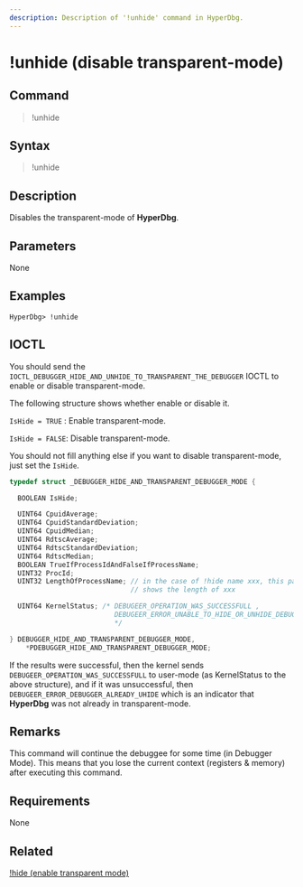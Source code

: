 ```yaml
---
description: Description of '!unhide' command in HyperDbg.
---
```


# !unhide \(disable transparent-mode\)

## Command

> !unhide

## Syntax

> !unhide

## Description

Disables the transparent-mode of **HyperDbg**.

## Parameters

None

## Examples

```text
HyperDbg> !unhide
```

## IOCTL

You should send the `IOCTL_DEBUGGER_HIDE_AND_UNHIDE_TO_TRANSPARENT_THE_DEBUGGER` IOCTL to enable or disable transparent-mode.

The following structure shows whether enable or disable it.

`IsHide = TRUE` : Enable transparent-mode.

`IsHide = FALSE`: Disable transparent-mode.

You should not fill anything else if you want to disable transparent-mode, just set the `IsHide`.

```c
typedef struct _DEBUGGER_HIDE_AND_TRANSPARENT_DEBUGGER_MODE {

  BOOLEAN IsHide;

  UINT64 CpuidAverage;
  UINT64 CpuidStandardDeviation;
  UINT64 CpuidMedian;
  UINT64 RdtscAverage;
  UINT64 RdtscStandardDeviation;
  UINT64 RdtscMedian;
  BOOLEAN TrueIfProcessIdAndFalseIfProcessName;
  UINT32 ProcId;
  UINT32 LengthOfProcessName; // in the case of !hide name xxx, this parameter
                              // shows the length of xxx

  UINT64 KernelStatus; /* DEBUGEER_OPERATION_WAS_SUCCESSFULL ,
                          DEBUGEER_ERROR_UNABLE_TO_HIDE_OR_UNHIDE_DEBUGGER
                          */

} DEBUGGER_HIDE_AND_TRANSPARENT_DEBUGGER_MODE,
    *PDEBUGGER_HIDE_AND_TRANSPARENT_DEBUGGER_MODE;
```

If the results were successful, then the kernel sends `DEBUGEER_OPERATION_WAS_SUCCESSFULL` to user-mode \(as KernelStatus to the above structure\), and if it was unsuccessful, then `DEBUGEER_ERROR_DEBUGGER_ALREADY_UHIDE` which is an indicator that **HyperDbg** was not already in transparent-mode.

## **Remarks**

This command will continue the debuggee for some time \(in Debugger Mode\). This means that you lose the current context \(registers & memory\) after executing this command.

## Requirements

None

## Related

[!hide \(enable transparent mode\)](https://docs.hyperdbg.org/commands/extension-commands/hide)

